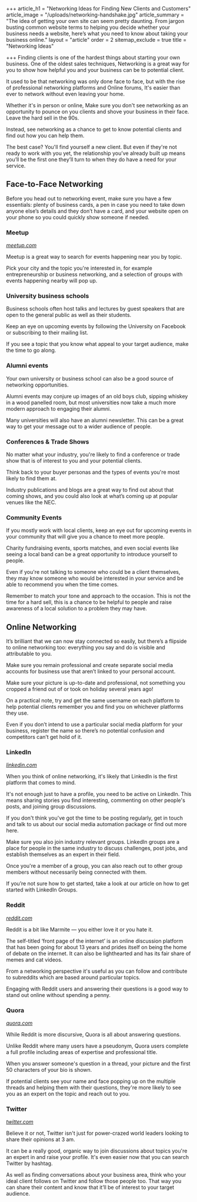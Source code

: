 +++
article_h1 = "Networking Ideas for Finding New Clients and Customers"
article_image = "/uploads/networking-handshake.jpg"
article_summary = "The idea of getting your own site can seem pretty daunting. From jargon busting common website terms to helping you decide whether your business needs a website, here’s what you need to know about taking your business online."
layout = "article"
order = 2
sitemap_exclude = true
title = "Networking Ideas"

+++
Finding clients is one of the hardest things about starting your own business. One of the oldest sales techniques, Networking is a great way for you to show how helpful you and your business can be to potential client.

It used to be that networking was only done face to face, but with the rise of professional networking platforms and Online forums, It's easier than ever to network without even leaving your home.

Whether it's in person or online, Make sure you don't see networking as an opportunity to pounce on you clients and shove your business in their face. Leave the hard sell in the 90s.

Instead, see networking as a chance to get to know potential clients and find out how you can help them.

The best case? You'll find yourself a new client. But even if they're not ready to work with you yet, the relationship you’ve already built up means you’ll be the first one they’ll turn to when they do have a need for your service.

## Face-to-Face Networking

Before you head out to networking event, make sure you have a few essentials: plenty of business cards, a pen in case you need to take down anyone else’s details and they don’t have a card, and your website open on your phone so you could quickly show someone if needed.  

### Meetup

[_meetup.com_](https://www.meetup.com/)

Meetup is a great way to search for events happening near you by topic.

Pick your city and the topic you're interested in, for example entrepreneurship or business networking, and a selection of groups with events happening nearby will pop up.

### University business schools

Business schools often host talks and lectures by guest speakers that are open to the general public as well as their students.

Keep an eye on upcoming events by following the University on Facebook or subscribing to their mailing list.

If you see a topic that you know what appeal to your target audience, make the time to go along.

### Alumni events

Your own university or business school can also be a good source of networking opportunities.

Alumni events may conjure up images of an old boys club, sipping whiskey in a wood panelled room, but most universities now take a much more modern approach to engaging their alumni.

Many universities will also have an alumni newsletter. This can be a great way to get your message out to a wider audience of people. 

### Conferences & Trade Shows

No matter what your industry, you're likely to find a conference or trade show that is of interest to you and your potential clients.

Think back to your buyer personas and the types of events you're most likely to find them at.

Industry publications and blogs are a great way to find out about that coming shows, and you could also look at what’s coming up at popular venues like the NEC. 

### Community Events

If you mostly work with local clients, keep an eye out for upcoming events in your community that will give you a chance to meet more people.

Charity fundraising events, sports matches, and even social events like seeing a local band can be a great opportunity to introduce yourself to people.

Even if you're not talking to someone who could be a client themselves, they may know someone who would be interested in your service and be able to recommend you when the time comes.

Remember to match your tone and approach to the occasion. This is not the time for a hard sell, this is a chance to be helpful to people and raise awareness of a local solution to a problem they may have.

## Online Networking

It’s brilliant that we can now stay connected so easily, but there’s a flipside to online networking too: everything you say and do is visible and attributable to you.

Make sure you remain professional and create separate social media accounts for business use that aren’t linked to your personal account.

Make sure your picture is up-to-date and professional, not something you cropped a friend out of or took on holiday several years ago!

On a practical note, try and get the same username on each platform to help potential clients remember you and find you on whichever platforms they use.

Even if you don’t intend to use a particular social media platform for your business, register the name so there’s no potential confusion and competitors can’t get hold of it.

### LinkedIn

[_linkedin.com_](https://www.linkedin.com/)

When you think of online networking, it's likely that LinkedIn is the first platform that comes to mind.

It's not enough just to have a profile, you need to be active on LinkedIn. This means sharing stories you find interesting, commenting on other people's posts, and joining group discussions.

If you don't think you've got the time to be posting regularly, get in touch and talk to us about our social media automation package or find out more here.

Make sure you also join industry relevant groups. LinkedIn groups are a place for people in the same industry to discuss challenges, post jobs, and establish themselves as an expert in their field.

Once you're a member of a group, you can also reach out to other group members without necessarily being connected with them.

If you’re not sure how to get started, take a look at our article on how to get started with LinkedIn Groups.

### Reddit

[_reddit.com_](https://www.reddit.com/)

Reddit is a bit like Marmite — you either love it or you hate it.

The self-titled ‘front page of the internet’ is an online discussion platform that has been going for about 13 years and prides itself on being the home of debate on the internet. It can also be lighthearted and has its fair share of memes and cat videos.

From a networking perspective it's useful as you can follow and contribute to subreddits which are based around particular topics.

Engaging with Reddit users and answering their questions is a good way to stand out online without spending a penny.

### Quora

[_quora.com_](https://www.quora.com/)

While Reddit is more discursive, Quora is all about answering questions.

Unlike Reddit where many users have a pseudonym, Quora users complete a full profile including areas of expertise and professional title.

When you answer someone's question in a thread, your picture and the first 50 characters of your bio is shown.

If potential clients see your name and face popping up on the multiple threads and helping them with their questions, they're more likely to see you as an expert on the topic and reach out to you.

### Twitter

[_twitter.com_](https://twitter.com/)

Believe it or not, Twitter isn't just for power-crazed world leaders looking to share their opinions at 3 am.

It can be a really good, organic way to join discussions about topics you're an expert in and raise your profile. It's even easier now that you can search Twitter by hashtag.

As well as finding conversations about your business area, think who your ideal client follows on Twitter and follow those people too. That way you can share their content and know that it’ll be of interest to your target audience.